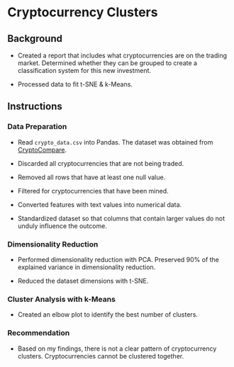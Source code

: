 # Cryptocurrency Clusters

## Background

* Created a report that includes what cryptocurrencies are on the trading market. Determined whether they can be grouped to create a classification system for this new investment.

* Processed data to fit t-SNE & k-Means. 

## Instructions

### Data Preparation

* Read `crypto_data.csv` into Pandas. The dataset was obtained from [CryptoCompare](https://min-api.cryptocompare.com/data/all/coinlist).

* Discarded all cryptocurrencies that are not being traded. 

* Removed all rows that have at least one null value.

* Filtered for cryptocurrencies that have been mined. 

* Converted features with text values into numerical data.

* Standardized dataset so that columns that contain larger values do not unduly influence the outcome.

### Dimensionality Reduction

* Performed dimensionality reduction with PCA. Preserved 90% of the explained variance in dimensionality reduction. 

* Reduced the dataset dimensions with t-SNE.

### Cluster Analysis with k-Means

* Created an elbow plot to identify the best number of clusters. 

### Recommendation

* Based on my findings, there is not a clear pattern of cryptocurrency clusters. Cryptocurrencies cannot be clustered together. 

